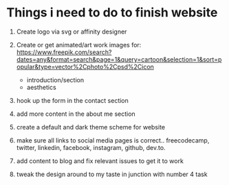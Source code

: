 # Things i need to do to finish website

1. Create logo via svg or affinity designer
2. Create or get animated/art work images for: https://www.freepik.com/search?dates=any&format=search&page=1&query=cartoon&selection=1&sort=popular&type=vector%2Cphoto%2Cpsd%2Cicon
    * introduction/section
    * aesthetics

3. hook up the form in the contact section
4. add more content in the about me section
5. create a default and dark theme scheme for website
6. make sure all links to social media pages is correct.. freecodecamp, twitter, linkedin, facebook, instagram, github, dev.to.
7. add content to blog and fix relevant issues to get it to work
8. tweak the design around to my taste in junction with number 4 task
